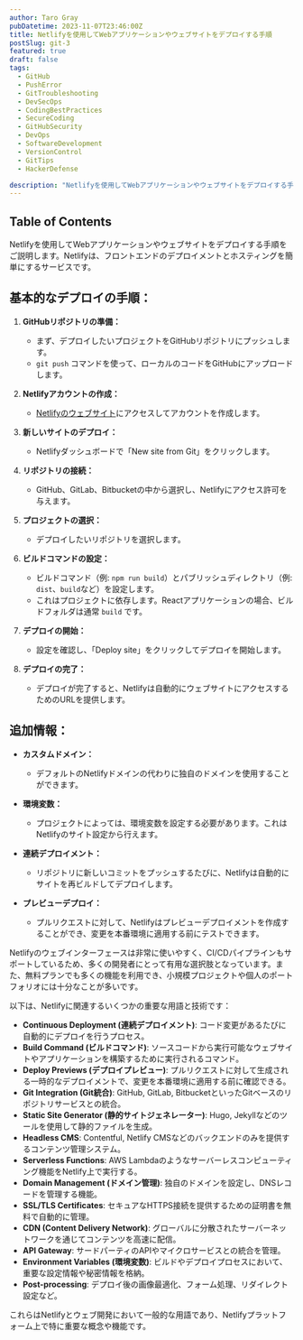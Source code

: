 ```yaml
---
author: Taro Gray
pubDatetime: 2023-11-07T23:46:00Z
title: Netlifyを使用してWebアプリケーションやウェブサイトをデプロイする手順
postSlug: git-3
featured: true
draft: false
tags:
  - GitHub
  - PushError
  - GitTroubleshooting
  - DevSecOps
  - CodingBestPractices
  - SecureCoding
  - GitHubSecurity
  - DevOps
  - SoftwareDevelopment
  - VersionControl
  - GitTips
  - HackerDefense

description: "Netlifyを使用してWebアプリケーションやウェブサイトをデプロイする手順をご説明します。Netlifyは、フロントエンドのデプロイメントとホスティングを簡単にするサービスです。"
---
```


## Table of Contents

Netlifyを使用してWebアプリケーションやウェブサイトをデプロイする手順をご説明します。Netlifyは、フロントエンドのデプロイメントとホスティングを簡単にするサービスです。

## 基本的なデプロイの手順：

1. **GitHubリポジトリの準備：**

   - まず、デプロイしたいプロジェクトをGitHubリポジトリにプッシュします。
   - `git push` コマンドを使って、ローカルのコードをGitHubにアップロードします。

2. **Netlifyアカウントの作成：**

   - [Netlifyのウェブサイト](https://www.netlify.com/)にアクセスしてアカウントを作成します。

3. **新しいサイトのデプロイ：**

   - Netlifyダッシュボードで「New site from Git」をクリックします。

4. **リポジトリの接続：**

   - GitHub、GitLab、Bitbucketの中から選択し、Netlifyにアクセス許可を与えます。

5. **プロジェクトの選択：**

   - デプロイしたいリポジトリを選択します。

6. **ビルドコマンドの設定：**

   - ビルドコマンド（例: `npm run build`）とパブリッシュディレクトリ（例: `dist`、`build`など）を設定します。
   - これはプロジェクトに依存します。Reactアプリケーションの場合、ビルドフォルダは通常 `build` です。

7. **デプロイの開始：**

   - 設定を確認し、「Deploy site」をクリックしてデプロイを開始します。

8. **デプロイの完了：**
   - デプロイが完了すると、Netlifyは自動的にウェブサイトにアクセスするためのURLを提供します。

## 追加情報：

- **カスタムドメイン：**

  - デフォルトのNetlifyドメインの代わりに独自のドメインを使用することができます。

- **環境変数：**

  - プロジェクトによっては、環境変数を設定する必要があります。これはNetlifyのサイト設定から行えます。

- **連続デプロイメント：**

  - リポジトリに新しいコミットをプッシュするたびに、Netlifyは自動的にサイトを再ビルドしてデプロイします。

- **プレビューデプロイ：**
  - プルリクエストに対して、Netlifyはプレビューデプロイメントを作成することができ、変更を本番環境に適用する前にテストできます。

Netlifyのウェブインターフェースは非常に使いやすく、CI/CDパイプラインもサポートしているため、多くの開発者にとって有用な選択肢となっています。また、無料プランでも多くの機能を利用でき、小規模プロジェクトや個人のポートフォリオには十分なことが多いです。

以下は、Netlifyに関連するいくつかの重要な用語と技術です：

- **Continuous Deployment (連続デプロイメント)**: コード変更があるたびに自動的にデプロイを行うプロセス。
- **Build Command (ビルドコマンド)**: ソースコードから実行可能なウェブサイトやアプリケーションを構築するために実行されるコマンド。
- **Deploy Previews (デプロイプレビュー)**: プルリクエストに対して生成される一時的なデプロイメントで、変更を本番環境に適用する前に確認できる。
- **Git Integration (Git統合)**: GitHub, GitLab, BitbucketといったGitベースのリポジトリサービスとの統合。
- **Static Site Generator (静的サイトジェネレーター)**: Hugo, Jekyllなどのツールを使用して静的ファイルを生成。
- **Headless CMS**: Contentful, Netlify CMSなどのバックエンドのみを提供するコンテンツ管理システム。
- **Serverless Functions**: AWS Lambdaのようなサーバーレスコンピューティング機能をNetlify上で実行する。
- **Domain Management (ドメイン管理)**: 独自のドメインを設定し、DNSレコードを管理する機能。
- **SSL/TLS Certificates**: セキュアなHTTPS接続を提供するための証明書を無料で自動的に管理。
- **CDN (Content Delivery Network)**: グローバルに分散されたサーバーネットワークを通じてコンテンツを高速に配信。
- **API Gateway**: サードパーティのAPIやマイクロサービスとの統合を管理。
- **Environment Variables (環境変数)**: ビルドやデプロイプロセスにおいて、重要な設定情報や秘密情報を格納。
- **Post-processing**: デプロイ後の画像最適化、フォーム処理、リダイレクト設定など。

これらはNetlifyとウェブ開発において一般的な用語であり、Netlifyプラットフォーム上で特に重要な概念や機能です。
